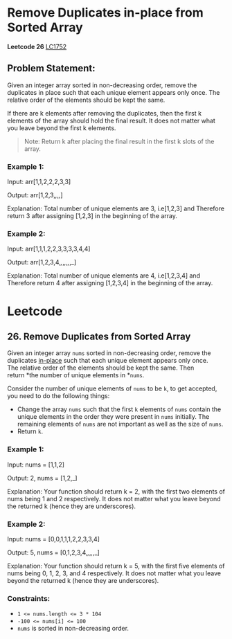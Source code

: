 # Remove Duplicates in-place from Sorted Array
**Leetcode 26**
[LC1752](https://leetcode.com/problems/remove-duplicates-from-sorted-array/description/)

## Problem Statement: 
Given an integer array sorted in non-decreasing order, remove the duplicates in place such that each unique element appears only once. The relative order of the elements should be kept the same.

If there are k elements after removing the duplicates, then the first k elements of the array should hold the final result. It does not matter what you leave beyond the first k elements.

> Note: Return k after placing the final result in the first k slots of the array.

### Example 1:
Input: arr[1,1,2,2,2,3,3]

Output: arr[1,2,3,_,_,_,_]

Explanation: Total number of unique elements are 3, i.e[1,2,3] and Therefore return 3 after assigning [1,2,3] in the beginning of the array.

### Example 2:
Input: arr[1,1,1,2,2,3,3,3,3,4,4]

Output: arr[1,2,3,4,_,_,_,_,_,_,_]

Explanation: Total number of unique elements are 4, i.e[1,2,3,4] and Therefore return 4 after assigning [1,2,3,4] in the beginning of the array.


# Leetcode
## 26. Remove Duplicates from Sorted Array

Given an integer array `nums` sorted in non-decreasing order, remove the duplicates [in-place](https://en.wikipedia.org/wiki/In-place_algorithm) such that each unique element appears only once. The relative order of the elements should be kept the same. Then return *the number of unique elements in *`nums`.

Consider the number of unique elements of `nums` to be `k`, to get accepted, you need to do the following things:

-   Change the array `nums` such that the first `k` elements of `nums` contain the unique elements in the order they were present in `nums` initially. The remaining elements of `nums` are not important as well as the size of `nums`.
-   Return `k`.


### Example 1:
Input: nums = [1,1,2]

Output: 2, nums = [1,2,_]

Explanation: Your function should return k = 2, with the first two elements of nums being 1 and 2 respectively.
It does not matter what you leave beyond the returned k (hence they are underscores).

### Example 2:
Input: nums = [0,0,1,1,1,2,2,3,3,4]

Output: 5, nums = [0,1,2,3,4,_,_,_,_,_]

Explanation: Your function should return k = 5, with the first five elements of nums being 0, 1, 2, 3, and 4 respectively.
It does not matter what you leave beyond the returned k (hence they are underscores).

### Constraints:

-   `1 <= nums.length <= 3 * 104`
-   `-100 <= nums[i] <= 100`
-   `nums` is sorted in non-decreasing order.